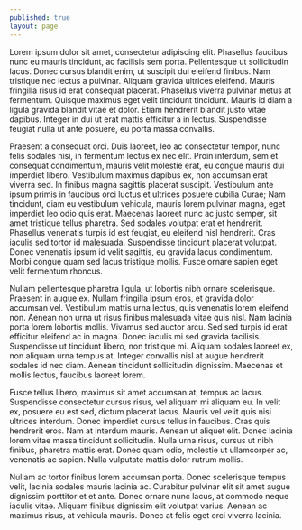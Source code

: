 ```yaml
---
published: true
layout: page
---
```

Lorem ipsum dolor sit amet, consectetur adipiscing elit. Phasellus faucibus nunc eu mauris tincidunt, ac facilisis sem porta. Pellentesque ut sollicitudin lacus. Donec cursus blandit enim, ut suscipit dui eleifend finibus. Nam tristique nec lectus a pulvinar. Aliquam gravida ultrices eleifend. Mauris fringilla risus id erat consequat placerat. Phasellus viverra pulvinar metus at fermentum. Quisque maximus eget velit tincidunt tincidunt. Mauris id diam a ligula gravida blandit vitae et dolor. Etiam hendrerit blandit justo vitae dapibus. Integer in dui ut erat mattis efficitur a in lectus. Suspendisse feugiat nulla ut ante posuere, eu porta massa convallis.

Praesent a consequat orci. Duis laoreet, leo ac consectetur tempor, nunc felis sodales nisi, in fermentum lectus ex nec elit. Proin interdum, sem et consequat condimentum, mauris velit molestie erat, eu congue mauris dui imperdiet libero. Vestibulum maximus dapibus ex, non accumsan erat viverra sed. In finibus magna sagittis placerat suscipit. Vestibulum ante ipsum primis in faucibus orci luctus et ultrices posuere cubilia Curae; Nam tincidunt, diam eu vestibulum vehicula, mauris lorem pulvinar magna, eget imperdiet leo odio quis erat. Maecenas laoreet nunc ac justo semper, sit amet tristique tellus pharetra. Sed sodales volutpat erat et hendrerit. Phasellus venenatis turpis id est feugiat, eu eleifend nisl hendrerit. Cras iaculis sed tortor id malesuada. Suspendisse tincidunt placerat volutpat. Donec venenatis ipsum id velit sagittis, eu gravida lacus condimentum. Morbi congue quam sed lacus tristique mollis. Fusce ornare sapien eget velit fermentum rhoncus.

Nullam pellentesque pharetra ligula, ut lobortis nibh ornare scelerisque. Praesent in augue ex. Nullam fringilla ipsum eros, et gravida dolor accumsan vel. Vestibulum mattis urna lectus, quis venenatis lorem eleifend non. Aenean non urna ut risus finibus malesuada vitae quis nisl. Nam lacinia porta lorem lobortis mollis. Vivamus sed auctor arcu. Sed sed turpis id erat efficitur eleifend ac in magna. Donec iaculis mi sed gravida facilisis. Suspendisse ut tincidunt libero, non tristique mi. Aliquam sodales laoreet ex, non aliquam urna tempus at. Integer convallis nisl at augue hendrerit sodales id nec diam. Aenean tincidunt sollicitudin dignissim. Maecenas et mollis lectus, faucibus laoreet lorem.

Fusce tellus libero, maximus sit amet accumsan at, tempus ac lacus. Suspendisse consectetur cursus risus, vel aliquam mi aliquam eu. In velit ex, posuere eu est sed, dictum placerat lacus. Mauris vel velit quis nisi ultrices interdum. Donec imperdiet cursus tellus in faucibus. Cras quis hendrerit eros. Nam at interdum mauris. Aenean ut aliquet elit. Donec lacinia lorem vitae massa tincidunt sollicitudin. Nulla urna risus, cursus ut nibh finibus, pharetra mattis erat. Donec quam odio, molestie ut ullamcorper ac, venenatis ac sapien. Nulla vulputate mattis dolor rutrum mollis.

Nullam ac tortor finibus lorem accumsan porta. Donec scelerisque tempus velit, lacinia sodales mauris lacinia ac. Curabitur pulvinar elit sit amet augue dignissim porttitor et et ante. Donec ornare nunc lacus, at commodo neque iaculis vitae. Aliquam finibus dignissim elit volutpat varius. Aenean ac maximus risus, at vehicula mauris. Donec at felis eget orci viverra lacinia.
